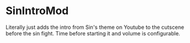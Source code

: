 # SinIntroMod
Literally just adds the intro from Sin's theme on Youtube to the cutscene before the sin fight.
Time before starting it and volume is configurable.

